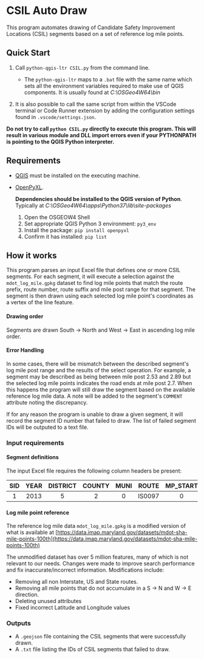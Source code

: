 # CSIL Auto Draw

This program automates drawing of Candidate Safety Improvement Locations (CSIL) segments based on a set of reference log mile points.

## Quick Start

1. Call `python-qgis-ltr CSIL.py` from the command line.

   - The `python-qgis-ltr` maps to a `.bat` file with the same name which sets all the environment variables required to make use of QGIS components. It is usually found at _C:\OSGeo4W64\bin_

2. It is also possible to call the same script from within the VSCode terminal or Code Runner extension by adding the configuration settings found in `.vscode/settings.json`.

**Do not try to call `python CSIL.py` directly to execute this program. This will result in various module and DLL import errors even if your PYTHONPATH is pointing to the QGIS Python interpreter.**

## Requirements

- [QGIS](https://qgis.org/en/site/forusers/download.html) must be installed on the executing machine.
- [OpenPyXL](https://openpyxl.readthedocs.io/en/stable/).

  **Dependencies should be installed to the QGIS version of Python**. Typically at _C:\OSGeo4W64\apps\Python37\lib\site-packages_

  1. Open the OSGEOW4 Shell
  2. Set appropriate QGIS Python 3 environment: `py3_env`
  3. Install the package: `pip install openpyxl`
  4. Confirm it has installed: `pip list`

## How it works

This program parses an input Excel file that defines one or more CSIL segments.
For each segment, it will execute a selection against the `mdot_log_mile.gpkg` dataset to find log mile points that match the route prefix, route number, route suffix and mile post range for that segment. The segment is then drawn using each selected log mile point's coordinates as a vertex of the line feature.

#### Drawing order

Segments are drawn South -> North and West -> East in ascending log mile order.

#### Error Handling

In some cases, there will be mismatch between the described segment's log mile post range and the results of the select operation. For example, a segment may be described as being between mile post 2.53 and 2.89 but the selected log mile points indicates the road ends at mile post 2.7. When this happens the program will still draw the segment based on the available reference log mile data. A note will be added to the segment's `COMMENT` attribute noting the discrepancy.

If for any reason the program is unable to draw a given segment, it will record the segment ID number that failed to draw. The list of failed segment IDs will be outputed to a text file.

### Input requirements

#### Segment definitions

The input Excel file requires the following column headers be present:

| SID | YEAR | DISTRICT | COUNTY | MUNI | ROUTE  | MP_START | MP_END | TOTAL_ACCIDENTS | CONTROL | CSIS | SEVERITY_INDEX |
| :-: | :--: | :------: | :----: | :--: | :----: | :------: | :----: | :-------------: | :-----: | :--: | :------------: |
|  1  | 2013 |    5     |   2    |  0   | IS0097 |    0     |  0.5   |        5        |   1U    |  P   |      124       |

#### Log mile point reference

The reference log mile data `mdot_log_mile.gpkg` is a modified version of what is available at [https://data.imap.maryland.gov/datasets/mdot-sha-mile-points-100th](https://data.imap.maryland.gov/datasets/mdot-sha-mile-points-100th)

The unmodified dataset has over 5 million features, many of which is not relevant to our needs. Changes were made to improve search performance and fix inaccurate/incorrect information.
Modifications include:

- Removing all non Interstate, US and State routes.
- Removing all mile points that do not accumulate in a S -> N and W -> E direction.
- Deleting unused attributes
- Fixed incorrect Latitude and Longitude values

### Outputs

- A `.geojson` file containing the CSIL segments that were successfully drawn.
- A `.txt` file listing the IDs of CSIL segments that failed to draw.
